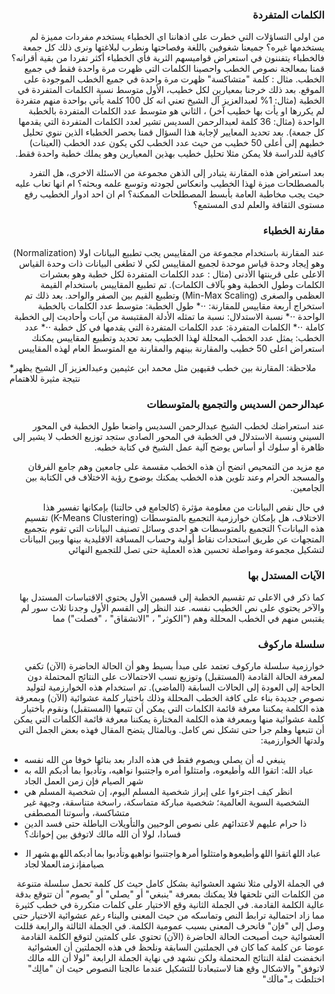 <script src="https://cdn.plot.ly/plotly-latest.min.js"></script>
<script src="https://maxcdn.bootstrapcdn.com/bootstrap/4.0.0/js/bootstrap.bundle.min.js"></script>
<script
  src="https://code.jquery.com/jquery-3.3.1.min.js"
  integrity="sha256-FgpCb/KJQlLNfOu91ta32o/NMZxltwRo8QtmkMRdAu8="
  crossorigin="anonymous"></script>

<link rel="stylesheet" type="text/css" href="https://maxcdn.bootstrapcdn.com/bootstrap/4.0.0/css/bootstrap.min.css">

<style>
	a,p,h3 {direction: rtl;}
.mc-word{
  padding-left:0.2em;
}

.mc-word:hover, .mc-word:hover + .mc-word { 
  color: red;
  border: 2px solid red;
  border-radius: 0px;
 }

.mc-word:hover{
   border-top-right-radius: 4px;
   border-bottom-right-radius: 4px;
   border-left: none;
   font-weight:bold;
}

.mc-word:last-of-type {
  padding-left:0;
}

.mc-word:hover + .mc-word, .mc-word:hover:last-of-type {
   border: 2px solid red;
   border-top-left-radius: 4px;
   border-bottom-left-radius: 4px;
   border-right: none;
}

em{
  direction:rtl;
  text-align:right;
}
</style>

### الكلمات المتفردة
من اولى التساؤلات التي خطرت على اذهاننا اي الخطباء يستخدم مفردات مميزة لم يستخدمها غيره؟ جميعنا شغوفين باللغة وفصاحتها ونطرب لبلاغتها ونرى ذلك كل جمعة فالخطباء يتفننون في استعراض قواميسهم الثرية فأي الخطباء أكثر تفردا من بقية أقرانه؟ قمنا بمعالجة نصوص الخطب واحصينا الكلمات التي ظهرت مرة واحدة فقط في جميع الخطب.
مثال : كلمة "متشاكسة" ظهرت مرة واحدة في جميع الخطب الموجودة على الموقع.
بعد ذلك خرجنا بمعيارين لكل خطيب، الأول متوسط نسبة الكلمات المتفردة في الخطبة (مثال: 1% لعبدالعزيز آل الشيخ تعني انه كل 100 كلمة يأتي بواحدة منهم متفردة لم يكررها او يأت بها خطيب آخر) ،	الثاني هو متوسط عدد الكلمات المتفردة بالخطبة الواحدة (مثال: 36 كلمة لعبدالرحمن السديس تشير لعدد الكلمات المتفردة التي يقدمها كل جمعة). بعد تحديد المعايير لإجابة هذا السؤال قمنا بحصر الخطباء الذين ننوي تحليل خطبهم إلى أعلى 50 خطيب من حيث عدد الخطب لكي يكون عدد الخطب (العينات) كافية للدراسة فلا يمكن مثلا تحليل خطيب بهذين المعيارين وهو يملك خطبة واحدة فقط.

<div id="words-div"></div>
<script>
	trace1 = {x: ['25', '8', '12', '14', '7', '10', '22', '10', '18', '8', '20', '18', '15', '23', '19', '19', '29', '17', '16', '9', '10', '14', '18', '10', '11', '36', '11', '13', '13', '16', '15', '10', '9', '21', '8', '25', '10', '10', '13', '4', '4', '24', '24', '13', '8', '17', '14', '21', '13', '21'], y: ['1.95%', '1.31%', '0.97%', '1.06%', '0.68%', '0.75%', '2.07%', '0.94%', '1.24%', '0.89%', '1.14%', '1.14%', '1.18%', '1.44%', '1.67%', '1.28%', '1.78%', '1.25%', '1.27%', '1.21%', '0.75%', '1.38%', '1.07%', '1.52%', '1.07%', '2.10%', '0.88%', '1.02%', '1.10%', '0.90%', '0.77%', '1.35%', '1.28%', '1.50%', '0.90%', '1.44%', '0.87%', '1.41%', '1.11%', '0.32%', '0.59%', '1.55%', '1.67%', '1.30%', '1.17%', '1.60%', '1.06%', '1.19%', '1.21%', '1.39%'], hoverinfo: 'x+text', marker: {maxdisplayed: 0, size: 8, sizemode: 'area', sizeref: 0.2, symbol: 'diamond-open-dot'}, mode: 'markers', text: ['إبراهيم بن محمد الحقيل','إسماعيل الخطيب','أحمد بن حسين الفقيهي','أحمد فريد','أسامة بن عبد الله خياط','حسين بن عبد العزيز آل الشيخ','حمزة بن فايع الفتحي','خالد بن عبد الله المصلح','خالد بن محمد الشارخ','داود بن أحمد العلواني','سعد بن عبد الله العجمة الغامدي','سعود بن إبراهيم الشريم','سعيد بن عبد الباري بن عوض','سعيد بن يوسف شعلان','صالح بن عبد الله الهذلول','صالح بن عبد الله بن حميد','صالح بن محمد الجبري','صالح بن محمد آل طالب','صلاح بن محمد البدير','عاصم بن لقمان يونس الحكيم','عبد الباري بن عوض الثبيتي','عبد الحليم توميات','عبد الحميد التركستاني','عبد الحميد بن جعفر داغستاني','عبد الرحمن بن الصادق القايدي','عبد الرحمن بن عبد العزيز السديس','عبد الرحمن بن علي العسكر','عبد العزيز بن الطاهر بن غيث','عبد العزيز بن عبد الفتاح قاري','عبد العزيز بن عبد الله آل الشيخ','عبد العزيز بن محمد القنام','عبد الكريم بن صنيتان العمري','عبد الله بن صالح القصير','عبد الله بن محمد البصري','عبد المجيد بن عبد العزيز الدهيشي','عبد المحسن بن عبد الرحمن القاضي','عبد المحسن بن محمد القاسم','عثمان بن جمعة ضميرية','عكرمة بن سعيد صبري','علي بن عبد الرحمن الحذيفي','فريح بن محمد الفريح','ماجد بن عبد الرحمن الفريان','مازن التويجري','محمد أحمد حسين','محمد بن صالح العثيمين','مراد وعمارة','مرزوق بن سالم الغامدي','ناصر بن محمد الأحمد','هاشم محمد علي المشهداني','يوسف بن عبد الوهاب أبو سنينه'], textfont: {family: 'Arial'}, textposition: 'bottom center', textsrc: 'mustafae:2:b245c8', type: 'scatter', uid: '0a414f', xsrc: 'mustafae:2:31ec84', ysrc: 'mustafae:2:42fc0b'};
	data = [trace1];
	layout = {annotations: [{x: 35.9321308801, y: 2.06314051569, ax: 11, ay: 30, showarrow: false, text: 'عبدالرحمن بن عبدالعزيز السديس', xanchor: 'center'}, {x: 4.00493066256, y: 0.274743953628, showarrow: false, text: 'علي بن عبدالرحمن الحذيفي'}], autosize: true, showlegend: false, title: {text: 'الكلمات المتفردة لكل خطبة'}, xaxis: {autorange: true, fixedrange: true, gridwidth: 1, range: [2.05828107709, 37.9417189229], showgrid: false, showline: false, showspikes: false, showticklabels: false, ticks: '', title: {text: 'نسبة التفرد في الخطبة'}, type: 'linear', zeroline: false}, yaxis: {autorange: true, fixedrange: true, range: [0.199434458571, 2.22056554143], showgrid: false, showspikes: false, showticklabels: false, ticks: '', title: {text: 'متوسط الكلمات المتفردة'}, zeroline: false}};
	Plotly.plot('words-div', {data: data, layout: layout});
</script>
    
بعد استعراض هذه المقارنة يتبادر إلى الذهن مجموعة من الاسئلة الاخرى، هل التفرد بالمصطلحات ميزة لهذا الخطيب وانعكاس لجودته وتوسع علمه وبحثه؟ ام انها تعاب عليه حيث يجب مخاطبة العامة بأبسط المصطلحات الممكنة؟ ام ان احد ادوار الخطيب رفع مستوى الثقافة والعلم لدى المستمع؟

### مقارنة الخطباء
عند المقارنة باستخدام مجموعة من المقاييس يجب تطبيع البيانات اولا (Normalization) وهو إيجاد وحدة قياس موحدة لجميع المقاييس لكي لا تطغى البيانات ذات وحدة القياس الاعلى على قرينتها الأدنى (مثال : عدد الكلمات المتفردة لكل خطبة وهو بعشرات الكلمات وطول الخطبة وهو بآلاف الكلمات). تم تطبيع المقاييس باستخدام القيمة العظمى والصغرى (Min-Max Scaling) وتطبيع القيم بين الصفر والواحد. بعد ذلك تم استخراج أربعة مقاييس للمقارنة:
⋅⋅* طول الخطبة: متوسط عدد الكلمات بالخطبة الواحدة
⋅⋅* نسبة الاستدلال: نسبة ما تمثله الأدلة المقتبسة من آيات وأحاديث إلى الخطبة كاملة
⋅⋅* الكلمات المتفردة: عدد الكلمات المتفردة التي يقدمها في كل خطبة
⋅⋅* عدد الخطب: يمثل عدد الخطب المحللة لهذا الخطيب
بعد تحديد وتطبيع المقاييس يمكنك استعراض اعلى 50 خطيب والمقارنة بينهم والمقارنة مع المتوسط العام لهذه المقاييس

<div id="radar-div"></div>
<script>
	trace1 = {r: ['32.50%', '44.52%', '15.41%', '16%','32.50%'], fill: 'toself', fillcolor: 'rgba(64, 155, 37, 0.5)', hoverinfo: 'r', hoveron: 'points', line: {color: 'rgb(29, 93, 10)'}, marker: {color: 'rgb(48, 165, 35)'}, mode: 'markers+lines', name: 'عبدالعزيز بن عبد الله آل الشيخ', theta: ['عدد الخطب', 'طول الخطبة', 'نسبة الإستدلال', 'عدد الكلمات المتفردة', 'عدد الخطب'], type: 'scatterpolar'};
	trace2 = {r: ['20.00%', '38.25%', '13.42%', '36%', '20.00%'], fill: 'toself', fillcolor: 'rgba(161, 60, 46, 0.5)', hoverinfo: 'r', hoveron: 'points', line: {color: 'rgb(161, 33, 10)'}, marker: {color: 'rgb(161, 33, 10)'}, mode: 'markers+lines', name: 'عبدالرحمن بن عبد العزيز السديس', theta: ['عدد الخطب', 'طول الخطبة', 'نسبة الإستدلال', 'عدد الكلمات المتفردة', 'عدد الخطب'], type: 'scatterpolar'};
	data = [trace1, trace2];
	layout = {autosize: true, dragmode: 'select', legend: {borderwidth: 0}, polar: {angularaxis: {rotation: 45, showgrid: true, showline: true, showticklabels: true, tickformat: '', ticks: 'outside', type: 'category'}, radialaxis: {angle: 0, autorange: false, nticks: 0, range: [0, 50], showgrid: true, showline: false, showticklabels: false, type: 'linear'}, sector: [0]}, showlegend: true, xaxis: {autorange: true}, yaxis: {autorange: true}};
	config = {displayModeBar: false, responsive: true};
	Plotly.react('radar-div', {data: data, layout: layout, config: config});
</script>
*ملاحظة: المقارنة بين خطب فقيهين مثل محمد ابن عثيمين وعبدالعزيز آل الشيخ يظهر نتيجة مثيرة للاهتمام

### عبدالرحمن السديس والتجميع بالمتوسطات
عند استعراضك لخطب الشيخ عبدالرحمن السديس واضعا طول الخطبة في المحور السيني ونسبة الاستدلال في الخطبة في المحور الصادي ستجد توزيع الخطب لا يشير إلى ظاهرة أو سلوك أو أساس يوضح آلية عمل الشيخ في كتابة خطبه.
 
مع مزيد من التمحيص اتضح أن هذه الخطب مقسمة على جامعين وهم جامع الفرقان والمسجد الحرام وعند تلوين هذه الخطب يمكنك بوضوح رؤية الاختلاف في الكتابة بين الجامعين.
 
في حال نقص البيانات من معلومة مؤثرة (كالجامع في حالتنا) بإمكانها تفسير هذا الاختلاف، هل بإمكان خوارزمية التجميع بالمتوسطات (K-Means Clustering) تقسيم هذه البيانات؟ التجميع بالمتوسطات هو احدى وسائل تصنيف البيانات التي تقوم بتجميع المتجهات عن طريق استحداث نقاط أولية وحساب المسافة الاقليدية بينها وبين البيانات لتشكيل مجموعة ومواصلة تحسين هذه العملية حتى تصل للتجميع النهائي
 

### الآيات المستدل بها
كما ذكر في الاعلى تم تقسيم الخطبة إلى قسمين الأول يحتوي الاقتباسات المستدل بها والآخر يحتوي على نص الخطيب نفسه. عند النظر إلى القسم الأول وجدنا ثلاث سور لم يقتبس منهم في الخطب المحللة وهم ("الكوثر" ، "الانشقاق" ، "فصلت") مما
 
### سلسلة ماركوف
خوارزمية سلسلة ماركوف تعتمد على مبدأ بسيط وهو أن الحالة الحاضرة (الآن) تكفي لمعرفة الحالة القادمة (المستقبل) وتوزيع نسب الاحتمالات على النتائج المحتملة دون الحاجة إلى العودة إلى الحالات السابقة (الماضي). تم استخدام هذه الخوارزمية لتوليد نصوص جديدة بناء على كافة الخطب المحللة وذلك باختيار كلمة عشوائية (الآن) وبمعرفة هذه الكلمة يمكننا معرفة قائمة الكلمات التي يمكن أن تتبعها (المستقبل) ونقوم باختيار كلمة عشوائية منها وبمعرفة هذه الكلمة المختارة يمكننا معرفة قائمة الكلمات التي يمكن أن تتبعها وهلم جرا حتى تشكل نص كامل. وبالمثال يتضح المقال فهذه بعض الجمل التي ولدتها الخوارزمية:

* ينبغي له أن يصلي ويصوم فقط في هذه الدار بعد بنائها خوفا من الله نفسه
* عباد الله: اتقوا الله وأطيعوه، وامتثلوا أمره واجتنبوا نواهيه، وتأدبوا بما أدبكم الله به شهر الصيام فإن زمن العمل الجاد
* انظر كيف اجترءوا على إبراز شخصية المسلم اليوم، إن شخصية المسلم هي الشخصية السوية العالمية؛ شخصية مباركة متماسكة، راسخة متناسقة، وجيهة غير متشاكسة، وأسوتنا المصطفى
* ذا حرام عليهم لاعتدائهم على نصوص الوحيين والتأويلات الباطلة حتى فسد الدين فسادا، لولا أن الله مالك لاتوفق بين إخوانك؟

<ul><li><span class="mc-word" data-toggle="tooltip" data-html="true" title="<em>... أما بعد <b>عباد الله</b> يقول ...</em> - <a href='http://www.alminbar.net/alkhutab/khutbaa.asp?mediaURL=8999'>فضل يوم عرفة والاستعداد للعيد</a>" >عباد</span><span class="mc-word" data-toggle="tooltip" data-html="true" title="<em>... فاتقوا <b>الله اتقوا</b> الله أيها المسلمون ...</em> - <a href='http://www.alminbar.net/alkhutab/khutbaa.asp?mediaURL=7365'>شهر الغنائم</a>" >الله</span><span class="mc-word" data-toggle="tooltip" data-html="true" title="<em>... أيها الذين آمنوا <b>اتقوا الله</b> وقولوا ...</em> - <a href='http://www.alminbar.net/alkhutab/khutbaa.asp?mediaURL=10542'>مرافقة النبي في الجنة</a>" >اتقوا</span><span class="mc-word" data-toggle="tooltip" data-html="true" title="<em>... اتقوا الله واطيعوه فإن طاعته ...</em> - <a href='http://www.alminbar.net/alkhutab/khutbaa.asp?mediaURL=9378'>من وصايا الرسول</a>" >الله</span><span class="mc-word" data-toggle="tooltip" data-html="true" title="<em>... تعالى <b>وأطيعوه وامتثلوا</b> أمره واجتنبوا نهيه ...</em> - <a href='http://www.alminbar.net/alkhutab/khutbaa.asp?mediaURL=8439'>حب الدنيا والمال</a>" >وأطيعوه</span><span class="mc-word" data-toggle="tooltip" data-html="true" title="<em>... وأطيعوه <b>وامتثلوا أمره</b> ولا تعصوه ...</em> - <a href='http://www.alminbar.net/alkhutab/khutbaa.asp?mediaURL=8987'>الحج من محاسن الإسلام</a>" >وامتثلوا</span><span class="mc-word" data-toggle="tooltip" data-html="true" title="<em>... وامتثلوا <b>أمره واجتنبوا</b> نهيه ...</em> - <a href='http://www.alminbar.net/alkhutab/khutbaa.asp?mediaURL=8439'>حب الدنيا والمال</a>" >أمره</span><span class="mc-word" data-toggle="tooltip" data-html="true" title="<em>... وسلموا لأوامر الله <b>واجتنبوا نواهيه</b> ...</em> - <a href='http://www.alminbar.net/alkhutab/khutbaa.asp?mediaURL=8414'>عيد الأضحى 1422هـ</a>" >واجتنبوا</span><span class="mc-word" data-toggle="tooltip" data-html="true" title="<em>... واجتنبوا <b>نواهيه وتأدبوا</b> ...</em> - <a href='http://www.alminbar.net/alkhutab/khutbaa.asp?mediaURL=6236'>وقل للمؤمنين يغضوا من أبصارهم</a>" >نواهيه</span><span class="mc-word" data-toggle="tooltip" data-html="true" title="<em>... <b>وتأدبوا بما</b> أدبكم به ربكم ...</em> - <a href='http://www.alminbar.net/alkhutab/khutbaa.asp?mediaURL=6236'>وقل للمؤمنين يغضوا من أبصارهم</a>" >وتأدبوا</span><span class="mc-word" data-toggle="tooltip" data-html="true" title="<em>... وتأدبوا <b>بما أدبكم</b> الله ...</em> - <a href='http://www.alminbar.net/alkhutab/khutbaa.asp?mediaURL=2288'>في جمل من الآداب</a>" >بما</span><span class="mc-word" data-toggle="tooltip" data-html="true" title="<em>... <b>أدبكم الله</b> به على لسان رسوله ...</em> - <a href='http://www.alminbar.net/alkhutab/khutbaa.asp?mediaURL=2288'>في جمل من الآداب</a>" >أدبكم</span><span class="mc-word" data-toggle="tooltip" data-html="true" title="<em>... أدبكم <b>الله به</b> على لسان رسوله ...</em> - <a href='http://www.alminbar.net/alkhutab/khutbaa.asp?mediaURL=995'>اللحية وبعض الآداب</a>" >الله</span><span class="mc-word" data-toggle="tooltip" data-html="true" title="<em>... أنعم الله به على العبد ...</em> - <a href='http://www.alminbar.net/alkhutab/khutbaa.asp?mediaURL=10009'>القلب بين الحياة والغفلة</a>" >به</span><span class="mc-word" data-toggle="tooltip" data-html="true" title="<em>... يستقبل به شهر رمضان ...</em> - <a href='http://www.alminbar.net/alkhutab/khutbaa.asp?mediaURL=10774'>رمضان وأحوال الأمة</a>" >شهر</span><span class="mc-word" data-toggle="tooltip" data-html="true" title="<em>... لتوكم من شهر الصيام ...</em> - <a href='http://www.alminbar.net/alkhutab/khutbaa.asp?mediaURL=6941'>خطبة عيد فطر 1419هـ</a>" >الصيام</span><span class="mc-word" data-toggle="tooltip" data-html="true" title="<em>... انقضى شهر الصيام فإن ...</em> - <a href='http://www.alminbar.net/alkhutab/khutbaa.asp?mediaURL=9392'>دوام الأعمال الصالحة</a>" >فإن</span><span class="mc-word" data-toggle="tooltip" data-html="true" title="<em>... فإن <b>زمن العمل</b> لا ينقضي ...</em> - <a href='http://www.alminbar.net/alkhutab/khutbaa.asp?mediaURL=10093'>وداع رمضان</a>" >زمن</span><span class="mc-word" data-toggle="tooltip" data-html="true" title="<em>... فإن زمن العمل لا ينقضي ...</em> - <a href='http://www.alminbar.net/alkhutab/khutbaa.asp?mediaURL=2532'>عيد الفطر 1418هـ</a>" >العمل</span><span class="mc-word" data-toggle="tooltip" data-html="true" title="<em>... الحاجة الى العمل <b>الجاد</b> ...</em> - <a href='http://www.alminbar.net/alkhutab/khutbaa.asp?mediaURL=2702'>الآثار الجاهلية</a>" >الجاد</span></li></ul>


<script>
$( document ).ready(function() {
   $('span[data-toggle="tooltip"]').tooltip({animated: 'fade', placement: 'bottom'});
});</script>

في الجملة الاولى مثلا نشهد العشوائية بشكل كامل حيث كل كلمة تحمل سلسلة متنوعة من الكلمات التي تلحقها فلا يمكنك بمعرفة "ينبغي" أو "يصلي" أو "يصوم" أن تتوقع بدقة عالية الكلمة القادمة.
في الجملة الثانية وقع الاختيار على كلمات متكررة في خطب كثيرة مما زاد احتمالية ترابط النص وتماسكه من حيث المعنى والبناء رغم عشوائية الاختيار حتى وصل إلى "فإن" فانحرف المعنى بسبب عمومية الكلمة.
في الجملة الثالثة والرابعة قللت العشوائية حيث أصبحت الحالة الحاضرة (الآن) تحتوي على كلمتين لتوقع الكلمة القادمة عوضا عن كلمة كما كان في الجملتين السابقة ونلحظ في هذه الجملتين أن العشوائية انخفضت لقلة النتائج المحتملة ولكن نشهد في نهاية الجملة الرابعة "لولا أن الله مالك لاتوفق" والاشكال وقع هنا لاستبعادنا للتشكيل عندما عالجنا النصوص حيث ان "مالِك" اختلطت بـ"مالَك" 
